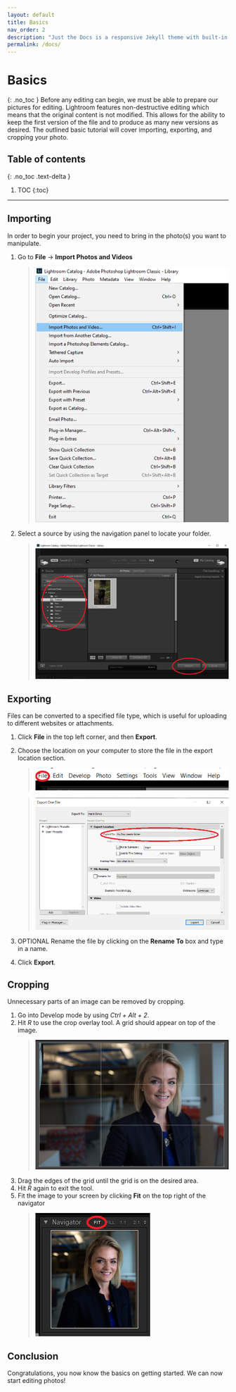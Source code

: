 ```yaml
---
layout: default
title: Basics
nav_order: 2
description: "Just the Docs is a responsive Jekyll theme with built-in search that is easily customizable and hosted on GitHub Pages."
permalink: /docs/
---
```


# Basics
{: .no_toc }
Before any editing can begin, we must be able to prepare our pictures for editing. Lightroom features non-destructive editing which means that the original content is not modified. This allows for the ability to keep the first version of the file and to produce as many new versions as desired. The outlined basic tutorial will cover importing, exporting, and cropping your photo.

## Table of contents
{: .no_toc .text-delta }

1. TOC
{:toc}

---

## Importing
In order to begin your project, you need to bring in the photo(s) you want to manipulate.
1. Go to **File** -> **Import Photos and Videos**
    >![Import1](https://raw.githubusercontent.com/jmajam/hans-and-justin-lightroom/gh-pages/docs/images/Importing1.png)

2. Select a source by using the navigation panel to locate your folder.

    >![Import2](https://raw.githubusercontent.com/jmajam/hans-and-justin-lightroom/gh-pages/docs/images/Importing2.png)

## Exporting
Files can be converted to a specified file type, which is useful for uploading to different websites or attachments.
1. Click **File** in the top left corner, and then **Export**.

2. Choose the location on your computer to store the file in the export location section.

    >![Export1](https://raw.githubusercontent.com/jmajam/hans-and-justin-lightroom/gh-pages/docs/images/Portrait/show_files_in_menu.png)

    >![Export1](https://raw.githubusercontent.com/jmajam/hans-and-justin-lightroom/gh-pages/docs/images/Portrait/show_export_menu.png)

3. OPTIONAL  Rename the file by clicking on the **Rename To** box and type in a name.
4. Click **Export**.
    
## Cropping
Unnecessary parts of an image can be removed by cropping.
1. Go into Develop mode by using _Ctrl_ _+_ _Alt_ _+_ _2_. 
2. Hit _R_ to use the crop overlay tool. A grid should appear on top of the image.
    >![Export1](https://raw.githubusercontent.com/jmajam/hans-and-justin-lightroom/gh-pages/docs/images/Portrait/Crop_Step.PNG)
3. Drag the edges of the grid until the grid is on the desired area.
4. Hit _R_ again to exit the tool.
5. Fit the image to your screen by clicking **Fit** on the top right of the navigator
    >![Export1](https://raw.githubusercontent.com/jmajam/hans-and-justin-lightroom/gh-pages/docs/images/Portrait/fit.png)
## Conclusion
Congratulations, you now know the basics on getting started. We can now start editing photos!

